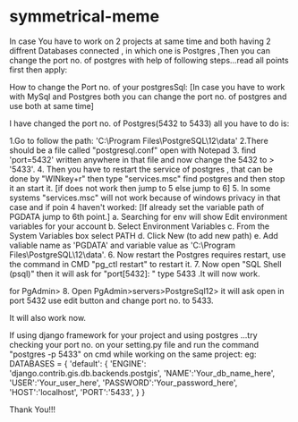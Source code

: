 # symmetrical-meme
In case You have to work on 2 projects at same time and both having 2 diffrent Databases connected , in which one is Postgres ,Then you can change the port no. of postgres with help of following steps...read all points first then apply: 

How to change the Port no. of your postgresSql:
[In case you have to work with MySql and Postgres both you can change the port no. of postgres and use both at same time]

I have changed the port no. of Postgres(5432 to 5433) all you have to do is:

1.Go to follow the path: 'C:\Program Files\PostgreSQL\12\data'
2.There should be a file called "postgresql.conf" open with Notepad 
3. find 'port=5432' written anywhere in that file and now change the 5432 to > '5433'.
4. Then you have to restart the  service of postgres , that can be done by "WINkey+r" then type "services.msc" find postgres and then stop it an start it. [if does not work then jump to 5 else jump to 6]
5. In some systems "services.msc" will not work because of windows privacy in that case and if poin 4 haven't worked: 
    [If already set the variable path of PGDATA jump to 6th  point.]
     a. Searching for env will show Edit environment variables for your account
     b. Select Environment Variables
     c.  From the System Variables box select PATH
     d. Click New (to add new path)
     e. Add valiable name as 'PGDATA' and variable value as 'C:\Program Files\PostgreSQL\12\data'.
6. Now restart the Postgres requires restart, use the command in CMD "pg_ctl restart" to restart it.
7. Now open "SQL Shell (psql)" then it will ask for "port[5432]: " type 5433 .It will now work.

for PgAdmin>
8. Open PgAdmin>servers>PostgreSql12>  it will ask open in port 5432 use edit button and change port no. to 5433.

It will also work now.

If using django framework for your project and using postgres ...try checking your port no. on your setting.py file and run the command "postgres -p 5433" on cmd while working on the same project:
eg:
      DATABASES = {
          'default': {
              'ENGINE': 'django.contrib.gis.db.backends.postgis',
              'NAME':'Your_db_name_here',
              'USER':'Your_user_here',
              'PASSWORD':'Your_password_here',
              'HOST':'localhost',
              'PORT':'5433',
          }
      }

Thank You!!!
